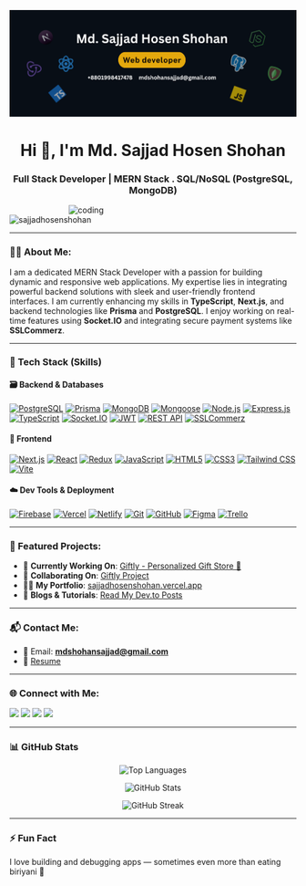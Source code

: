 ![logo](https://github.com/Sajjadhosenshohan/Sajjadhosenshohan/blob/main/banner3.png)

<h1 align="center">Hi 👋, I'm Md. Sajjad Hosen Shohan</h1>
<h3 align="center">Full Stack Developer | MERN Stack . SQL/NoSQL (PostgreSQL, MongoDB)</h3>

<img align="right" alt="coding" width="400" src="https://img.freepik.com/free-vector/hand-drawn-web-developers_23-2148819604.jpg" />

<p align="left"> <img src="https://komarev.com/ghpvc/?username=sajjadhosenshohan&label=Profile%20views&color=0e75b6&style=flat" alt="sajjadhosenshohan" /> </p>

---

### 🧑‍💻 About Me:

I am a dedicated MERN Stack Developer with a passion for building dynamic and responsive web applications. My expertise lies in integrating powerful backend solutions with sleek and user-friendly frontend interfaces. I am currently enhancing my skills in **TypeScript**, **Next.js**, and backend technologies like **Prisma** and **PostgreSQL**. I enjoy working on real-time features using **Socket.IO** and integrating secure payment systems like **SSLCommerz**.

---

### 🚀 Tech Stack (Skills)

#### 🗃️ Backend & Databases  
[![PostgreSQL](https://img.shields.io/badge/PostgreSQL-4169E1?style=for-the-badge&logo=postgresql&logoColor=white)](https://www.postgresql.org/)
[![Prisma](https://img.shields.io/badge/Prisma-2D3748?style=for-the-badge&logo=prisma&logoColor=white)](https://www.prisma.io/)
[![MongoDB](https://img.shields.io/badge/MongoDB-47A248?style=for-the-badge&logo=mongodb&logoColor=white)](https://www.mongodb.com/)
[![Mongoose](https://img.shields.io/badge/Mongoose-880000?style=for-the-badge&logo=mongoose&logoColor=white)](https://mongoosejs.com/)
[![Node.js](https://img.shields.io/badge/Node.js-339933?style=for-the-badge&logo=nodedotjs&logoColor=white)](https://nodejs.org/)
[![Express.js](https://img.shields.io/badge/Express.js-000000?style=for-the-badge&logo=express&logoColor=white)](https://expressjs.com/)
[![TypeScript](https://img.shields.io/badge/TypeScript-007ACC?style=for-the-badge&logo=typescript&logoColor=white)](https://www.typescriptlang.org/)
[![Socket.IO](https://img.shields.io/badge/Socket.IO-010101?style=for-the-badge&logo=socket.io&logoColor=white)](https://socket.io/)
[![JWT](https://img.shields.io/badge/JWT-black?style=for-the-badge&logo=JSON%20web%20tokens&logoColor=white)](https://jwt.io/)
[![REST API](https://img.shields.io/badge/REST%20API-005571?style=for-the-badge)]()
[![SSLCommerz](https://img.shields.io/badge/SSLCommerz-1572B6?style=for-the-badge&logo=ssl&logoColor=white)](https://sslcommerz.com/)

#### 🎨 Frontend  
[![Next.js](https://img.shields.io/badge/Next.js-000000?style=for-the-badge&logo=nextdotjs&logoColor=white)](https://nextjs.org/)
[![React](https://img.shields.io/badge/React-61DAFB?style=for-the-badge&logo=react&logoColor=black)](https://reactjs.org/)
[![Redux](https://img.shields.io/badge/Redux-764ABC?style=for-the-badge&logo=redux&logoColor=white)](https://redux.js.org/)
[![JavaScript](https://img.shields.io/badge/JavaScript-F7DF1E?style=for-the-badge&logo=javascript&logoColor=black)](https://developer.mozilla.org/en-US/docs/Web/JavaScript)
[![HTML5](https://img.shields.io/badge/HTML5-E34F26?style=for-the-badge&logo=html5&logoColor=white)](https://developer.mozilla.org/en-US/docs/Web/HTML)
[![CSS3](https://img.shields.io/badge/CSS3-1572B6?style=for-the-badge&logo=css3&logoColor=white)](https://developer.mozilla.org/en-US/docs/Web/CSS)
[![Tailwind CSS](https://img.shields.io/badge/Tailwind_CSS-38B2AC?style=for-the-badge&logo=tailwind-css&logoColor=white)](https://tailwindcss.com/)
[![Vite](https://img.shields.io/badge/Vite-646CFF?style=for-the-badge&logo=vite&logoColor=white)](https://vitejs.dev/)

#### ☁️ Dev Tools & Deployment  
[![Firebase](https://img.shields.io/badge/Firebase-FFCA28?style=for-the-badge&logo=firebase&logoColor=black)](https://firebase.google.com/)
[![Vercel](https://img.shields.io/badge/Vercel-000000?style=for-the-badge&logo=vercel&logoColor=white)](https://vercel.com/)
[![Netlify](https://img.shields.io/badge/Netlify-00C7B7?style=for-the-badge&logo=netlify&logoColor=white)](https://www.netlify.com/)
[![Git](https://img.shields.io/badge/Git-F05032?style=for-the-badge&logo=git&logoColor=white)](https://git-scm.com/)
[![GitHub](https://img.shields.io/badge/GitHub-181717?style=for-the-badge&logo=github&logoColor=white)](https://github.com/)
[![Figma](https://img.shields.io/badge/Figma-F24E1E?style=for-the-badge&logo=figma&logoColor=white)](https://www.figma.com/)
[![Trello](https://img.shields.io/badge/Trello-0052CC?style=for-the-badge&logo=trello&logoColor=white)](https://trello.com/)

---

### 🌟 Featured Projects:

- 🔭 **Currently Working On**: [Giftly - Personalized Gift Store 🎁](https://giftly-virtual-gift-store.netlify.app/)  
- 👯 **Collaborating On**: [Giftly Project](https://giftly-virtual-gift-store.netlify.app/)
- 👨‍💻 **My Portfolio**: [sajjadhosenshohan.vercel.app](https://shohan-portfolio-frontend.vercel.app/)
- 📝 **Blogs & Tutorials**: [Read My Dev.to Posts](https://dev.to/sajjad54)

---

### 📬 Contact Me:

- 📧 Email: **mdshohansajjad@gmail.com**
- 📄 [Resume](https://drive.google.com/file/d/1FtPwAF-kS6J1F0u2pO3paHF8lXQ9nEHS/view?usp=sharing)

---

### 🌐 Connect with Me:

<p align="left">
  <a href="https://linkedin.com/in/mdsajjadshohan" target="_blank"><img src="https://img.shields.io/badge/LinkedIn-0A66C2?style=for-the-badge&logo=linkedin&logoColor=white" height="30" /></a>
  <a href="https://twitter.com/mdsajjadshohan" target="_blank"><img src="https://img.shields.io/badge/Twitter-1DA1F2?style=for-the-badge&logo=twitter&logoColor=white" height="30" /></a>
  <a href="https://dev.to/sajjad54" target="_blank"><img src="https://img.shields.io/badge/Dev.to-0A0A0A?style=for-the-badge&logo=devdotto&logoColor=white" height="30" /></a>
  <a href="https://www.facebook.com/share/vsUY1n7xETPcB4mo/" target="_blank"><img src="https://img.shields.io/badge/Facebook-1877F2?style=for-the-badge&logo=facebook&logoColor=white" height="30" /></a>
</p>

---

### 📊 GitHub Stats

<p align="center">
  <img src="https://github-readme-stats.vercel.app/api/top-langs/?username=sajjadhosenshohan&layout=compact&theme=tokyonight&bg_color=000000&hide_border=true" alt="Top Languages" />
</p>
<p align="center">
  <img src="https://github-readme-stats.vercel.app/api?username=sajjadhosenshohan&show_icons=true&theme=tokyonight&bg_color=000000&hide_border=true" alt="GitHub Stats" />
</p>
<p align="center">
  <img src="https://github-readme-streak-stats.herokuapp.com?user=sajjadhosenshohan&theme=tokyonight&hide_border=true&background=000000" alt="GitHub Streak" />
</p>

---

### ⚡ Fun Fact  
I love building and debugging apps — sometimes even more than eating biriyani 🍛
